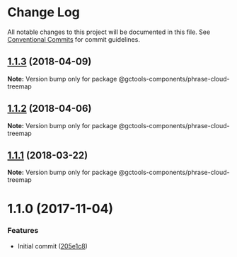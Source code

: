 # Change Log

All notable changes to this project will be documented in this file.
See [Conventional Commits](https://conventionalcommits.org) for commit guidelines.

<a name="1.1.3"></a>
## [1.1.3](https://github.com/gctools-outilsgc/gctools-components/compare/@gctools-components/phrase-cloud-treemap@1.1.0...@gctools-components/phrase-cloud-treemap@1.1.3) (2018-04-09)




**Note:** Version bump only for package @gctools-components/phrase-cloud-treemap

<a name="1.1.2"></a>
## [1.1.2](https://github.com/gctools-outilsgc/gctools-components/compare/@gctools-components/phrase-cloud-treemap@1.1.1...@gctools-components/phrase-cloud-treemap@1.1.2) (2018-04-06)




**Note:** Version bump only for package @gctools-components/phrase-cloud-treemap

<a name="1.1.1"></a>
## [1.1.1](https://github.com/gctools-outilsgc/gctools-components/compare/@gctools-components/phrase-cloud-treemap@1.1.0...@gctools-components/phrase-cloud-treemap@1.1.1) (2018-03-22)




**Note:** Version bump only for package @gctools-components/phrase-cloud-treemap

<a name="1.1.0"></a>
# 1.1.0 (2017-11-04)


### Features

* Initial commit ([205e1c8](https://github.com/gctools-outilsgc/gctools-components/commit/205e1c8))
